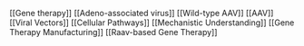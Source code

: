[[Gene therapy]]
[[Adeno-associated virus]]
[[Wild-type AAV]]
[[AAV]]
[[Viral Vectors]]
[[Cellular Pathways]]
[[Mechanistic Understanding]]
[[Gene Therapy Manufacturing]]
[[Raav-based Gene Therapy]]
